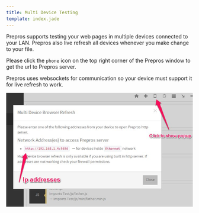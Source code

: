 ```yaml
---
title: Multi Device Testing
template: index.jade
---
```


Prepros supports testing your web pages in multiple devices connected to your LAN. Prepros also live refresh all devices whenever you make change to your file.

Please click the `phone` icon on the top right corner of the Prepros window to get the url to Prepros server.

Prepros uses websockets for communication so your device must support it for live refresh to work.

![LESS](img/multi-device-live-refresh/multi.jpg)
